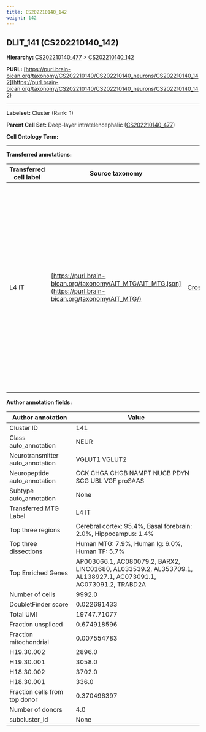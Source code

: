 ```yaml
---
title: CS202210140_142
weight: 142
---
```

## DLIT_141 (CS202210140_142)
<b>Hierarchy: </b>
[CS202210140_477](../CS202210140_477) >
[CS202210140_142](../CS202210140_142)

**PURL:** [https://purl.brain-bican.org/taxonomy/CS202210140/CS202210140_neurons/CS202210140_142](https://purl.brain-bican.org/taxonomy/CS202210140/CS202210140_neurons/CS202210140_142)

---


**Labelset:** Cluster (Rank: 1)

**Parent Cell Set:** Deep-layer intratelencephalic ([CS202210140_477](../CS202210140_477))



**Cell Ontology Term:** 

[MARKER GENES.]: #


---

[TRANSFERRED ANNOTATIONS.]: #


**Transferred annotations:**

| Transferred cell label | Source taxonomy | Source node accession | Algorithm name | Comment |
|------------------------|-----------------|-----------------------|----------------|---------|
|L4 IT|[https://purl.brain-bican.org/taxonomy/AIT_MTG/AIT_MTG.json](https://purl.brain-bican.org/taxonomy/AIT_MTG/)|[CrossArea_subclass:0533b137f6](https://purl.brain-bican.org/taxonomy/AIT_MTG/CrossArea_subclass_0533b137f6)||We performed PCA (50 components) on our full dataset, trained a random forest classifier (scikit-learn, class_ weight=‘balanced’, max_depth=50) on the MTG labels, and then predicted labels for all cells. We labeled each cluster with the mode of its constituent cells if two conditions were met: more than 0.8 of predicted labels matched the mode, and the mean probability of these pre- dictions was greater than 0.8.|

[AUTHOR ANNOTATION FIELDS.]: #


**Author annotation fields:**

| Author annotation | Value |
|-------------------|-------|
|Cluster ID|141|
|Class auto_annotation|NEUR|
|Neurotransmitter auto_annotation|VGLUT1 VGLUT2|
|Neuropeptide auto_annotation|CCK CHGA CHGB NAMPT NUCB PDYN SCG UBL VGF proSAAS|
|Subtype auto_annotation|None|
|Transferred MTG Label|L4 IT|
|Top three regions|Cerebral cortex: 95.4%, Basal forebrain: 2.0%, Hippocampus: 1.4%|
|Top three dissections|Human MTG: 7.9%, Human Ig: 6.0%, Human TF: 5.7%|
|Top Enriched Genes|AP003066.1, AC080079.2, BARX2, LINC01680, AL033539.2, AL353709.1, AL138927.1, AC073091.1, AC073091.2, TRABD2A|
|Number of cells|9992.0|
|DoubletFinder score|0.022691433|
|Total UMI|19747.71077|
|Fraction unspliced|0.674918596|
|Fraction mitochondrial|0.007554783|
|H19.30.002|2896.0|
|H19.30.001|3058.0|
|H18.30.002|3702.0|
|H18.30.001|336.0|
|Fraction cells from top donor|0.370496397|
|Number of donors|4.0|
|subcluster_id|None|
